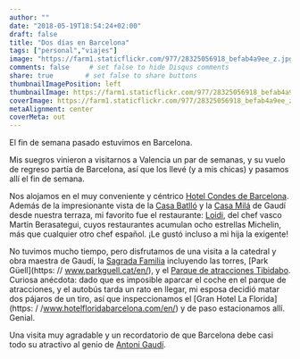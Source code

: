 ```yaml
---
author: ""
date: "2018-05-19T18:54:24+02:00"
draft: false
title: "Dos días en Barcelona"
tags: ["personal","viajes"]
image: "https://farm1.staticflickr.com/977/28325056918_befab4a9ee_z.jpg"
comments: false     # set false to hide Disqus comments
share: true        # set false to share buttons
thumbnailImagePosition: left
thumbnailImage: https://farm1.staticflickr.com/977/28325056918_befab4a9ee_z.jpg
coverImage: https://farm1.staticflickr.com/977/28325056918_befab4a9ee_z.jpg
metaAlignment: center
coverMeta: out
---
```


El fin de semana pasado estuvimos en Barcelona.

<!--more-->

Mis suegros vinieron a visitarnos a Valencia un par de semanas, y su vuelo de regreso partía de Barcelona, ​​así que los llevé (y a mis chicas) y pasamos allí el fin de semana.

Nos alojamos en el muy conveniente y céntrico [Hotel Condes de Barcelona](https://www.condesdebarcelona.com/). Además de la impresionante vista de la [Casa Batlló](https://www.casabatllo.es/es/) y la [Casa Milá](https://www.lapedrera.com/en) de Gaudí desde nuestra terraza, mi favorito fue el restaurante: [Loidi](https://www.condesdebarcelona.com/es/restaurante-loidi-1/), del chef vasco Martín Berasategui, cuyos restaurantes acumulan ocho estrellas Michelin, más que cualquier otro chef español. ¡Le gustó incluso a mi hija la exigente!

No tuvimos mucho tiempo, pero disfrutamos de una visita a la catedral y obra maestra de Gaudí, la [Sagrada Familia](https://www.sagradafamilia.org/en/) incluyendo las torres, [Park Güell](https: // www.parkguell.cat/en/), y el [Parque de atracciones Tibidabo](https://www.tibidabo.cat/en/home). Curiosa anécdota: dado que es imposible aparcar el coche en el parque de atracciones, y el autobús tarda un rato en llegar, mi esposa decidió matar dos pájaros de un tiro, así que inspeccionamos el [Gran Hotel La Florida](https: / /www.hotelfloridabarcelona.com/en/) y de paso estacionamos allí. Genial.

Una visita muy agradable y un recordatorio de que Barcelona debe casi todo su atractivo al genio de [Antoni Gaudí](https://en.wikipedia.org/wiki/Antoni_Gaud%C3%AD).

<div id="flickrembed"></div><div style="position:absolute; top:-70px; display:block; text-align:center; z-index:-1;"></div><script src='https://flickrembed.com/embed_v2.js.php?source=flickr&layout=responsive&input=www.flickr.com/photos/jcortell/albums/72157695251106451&sort=5&by=album&theme=default&scale=fill&limit=100&skin=default&autoplay=true'></script>
